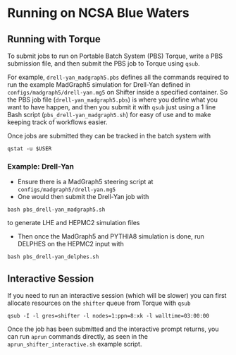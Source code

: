 # Running on NCSA Blue Waters

## Running with Torque

To submit jobs to run on Portable Batch System (PBS) Torque, write a PBS submission file, and then submit the PBS job to Torque using `qsub`.

For example, `drell-yan_madgraph5.pbs` defines all the commands required to run the example MadGraph5 simulation for Drell-Yan defined in `configs/madgraph5/drell-yan.mg5` on Shifter inside a specified container.
So the PBS job file (`drell-yan_madgraph5.pbs`) is where you define what you want to have happen, and then you submit it with `qsub` just using a 1 line Bash script (`pbs_drell-yan_madgraph5.sh`) for easy of use and to make keeping track of workflows easier.

Once jobs are submitted they can be tracked in the batch system with

```console
qstat -u $USER
```

### Example: Drell-Yan

* Ensure there is a MadGraph5 steering script at `configs/madgraph5/drell-yan.mg5`
* One would then submit the Drell-Yan job with

```console
bash pbs_drell-yan_madgraph5.sh
```

to generate LHE and HEPMC2 simulation files

* Then once the MadGraph5 and PYTHIA8 simulation is done, run DELPHES on the HEPMC2 input with

```console
bash pbs_drell-yan_delphes.sh
```

## Interactive Session

If you need to run an interactive session (which will be slower) you can first allocate resources on the `shifter` queue from Torque with `qsub`

```console
qsub -I -l gres=shifter -l nodes=1:ppn=8:xk -l walltime=03:00:00
```

Once the job has been submitted and the interactive prompt returns, you can run `aprun` commands directly, as seen in the `aprun_shifter_interactive.sh` example script.
